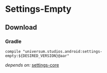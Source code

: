 Settings-Empty
===============

## Download ##

### Gradle ###

    compile "universum.studios.android:settings-empty:${DESIRED_VERSION}@aar"

_depends on:_
[settings-core](https://github.com/universum-studios/android_settings/tree/master/library-core)